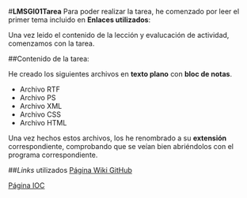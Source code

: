 #**LMSGI01Tarea**
Para poder realizar la tarea, he comenzado por leer el primer tema incluido en  **Enlaces utilizados**:

Una vez leido el contenido de la lección y evalucación de actividad, comenzamos con la tarea.

##Contenido de la tarea:

He creado los siguientes archivos en **texto plano** con **bloc de notas**.

+ Archivo RTF
+ Archivo PS
+ Archivo XML
+ Archivo CSS
+ Archivo HTML

Una vez hechos estos archivos, los he renombrado a su **extensión** correspondiente, comprobando que se veían bien abriéndolos con el programa correspondiente.


##*Links* utilizados
[Página Wiki GitHub](https://ca.wikipedia.org/wiki/GitHub)

[Página IOC](http://ioc.xtec.cat/materials/FP/Materials/2251_ASIX/ASIX_2251_M04/web/html/WebContent/u1/a1/continguts.html)



 
